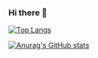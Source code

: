 ### Hi there 👋


[![Top Langs](https://github-readme-stats.vercel.app/api/top-langs/?username=Imadeveloperrr)](https://github.com/anuraghazra/github-readme-stats)

[![Anurag's GitHub stats](https://github-readme-stats.vercel.app/api?username=Imadeveloperrr)](https://github.com/anuraghazra/github-readme-stats)
